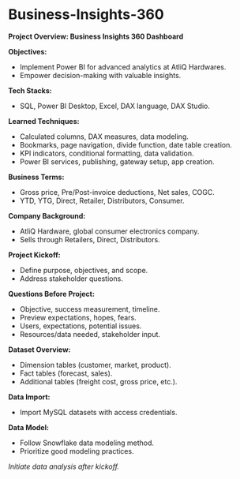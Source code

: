 # Business-Insights-360

**Project Overview: Business Insights 360 Dashboard**   

**Objectives:**
- Implement Power BI for advanced analytics at AtliQ Hardwares.
- Empower decision-making with valuable insights.

**Tech Stacks:**
- SQL, Power BI Desktop, Excel, DAX language, DAX Studio.

**Learned Techniques:**
- Calculated columns, DAX measures, data modeling.
- Bookmarks, page navigation, divide function, date table creation.
- KPI indicators, conditional formatting, data validation.
- Power BI services, publishing, gateway setup, app creation.

**Business Terms:**
- Gross price, Pre/Post-invoice deductions, Net sales, COGC.
- YTD, YTG, Direct, Retailer, Distributors, Consumer.

**Company Background:**
- AtliQ Hardware, global consumer electronics company.
- Sells through Retailers, Direct, Distributors.

**Project Kickoff:**
- Define purpose, objectives, and scope.
- Address stakeholder questions.

**Questions Before Project:**
- Objective, success measurement, timeline.
- Preview expectations, hopes, fears.
- Users, expectations, potential issues.
- Resources/data needed, stakeholder input.

**Dataset Overview:**
- Dimension tables (customer, market, product).
- Fact tables (forecast, sales).
- Additional tables (freight cost, gross price, etc.).

**Data Import:**
- Import MySQL datasets with access credentials.

**Data Model:**
- Follow Snowflake data modeling method.
- Prioritize good modeling practices.

*Initiate data analysis after kickoff.*
